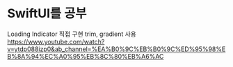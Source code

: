# SwiftUI를 공부

Loading Indicator 직접 구현
trim, gradient 사용
https://www.youtube.com/watch?v=ytdp088izp0&ab_channel=%EA%B0%9C%EB%B0%9C%ED%95%98%EB%8A%94%EC%A0%95%EB%8C%80%EB%A6%AC